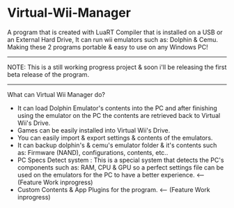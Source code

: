 # Virtual-Wii-Manager
A program that is created with LuaRT Compiler that is installed on a USB or an External Hard Drive, It can run wii emulators such as: Dolphin &amp; Cemu. Making these 2 programs portable &amp; easy to use on any Windows PC!

-----------------------------------------------------------------------------------------------------------------------------------------------------------------------------------------------------------------------

NOTE: This is a still working progress project & soon i'll be releasing the first beta release of the program.

-----------------------------------------------------------------------------------------------------------------------------------------------------------------------------------------------------------------------
What can Virtual Wii Manager do?

- It can load Dolphin Emulator's contents into the PC and after finishing using the emulator on the PC the contents are retrieved back to Virtual Wii's Drive.
- Games can be easily installed into Virtual Wii's Drive.
- You can easily import & export settings & contents of the emulators.
- It can backup dolphin's & cemu's emulator folder & it's contents such as: Firmware (NAND), configurations, contents, etc..
- PC Specs Detect system : This is a special system that detects the PC's components such as: RAM, CPU & GPU so a perfect settings file can be used on the emulators for the PC to have a better experience. <-- (Feature Work inprogress)
- Custom Contents & App Plugins for the program. <-- (Feature Work inprogress)

